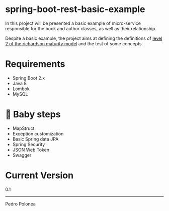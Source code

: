 # spring-boot-rest-basic-example
In this project will be presented a basic example of micro-service responsible for the book and author classes, as well as their relationship.

Despite a basic example, the project aims at defining the definitions of [level 2 of the richardson maturity model](https://martinfowler.com/articles/richardsonMaturityModel.html "Martin Fowler, articles Richardson Maturity Model") and the test of some concepts.
# Requirements
* Spring Boot 2.x
* Java 8
* Lombok
* MySQL

# :baby: Baby steps 
* MapStruct
* Exception customization
* Basic Spring data JPA
* Spring Security
* JSON Web Token
* Swagger

# Current Version
0.1
____
Pedro Polonea